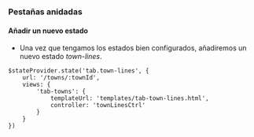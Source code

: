 ### Pestañas anidadas
#### Añadir un nuevo estado

- Una vez que tengamos los estados bien configurados, añadiremos un nuevo estado *town-lines*.

```
$stateProvider.state('tab.town-lines', {
    url: '/towns/:townId',
    views: {
        'tab-towns': {
            templateUrl: 'templates/tab-town-lines.html',
            controller: 'townLinesCtrl'
        }
    }
})
```
